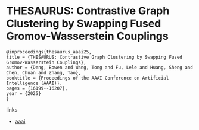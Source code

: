 # THESAURUS: Contrastive Graph Clustering by Swapping Fused Gromov-Wasserstein Couplings

```
@inproceedings{thesaurus_aaai25,
title = {THESAURUS: Contrastive Graph Clustering by Swapping Fused Gromov-Wasserstein Couplings},
author = {Deng, Bowen and Wang, Tong and Fu, Lele and Huang, Sheng and Chen, Chuan and Zhang, Tao},
booktitle = {Proceedings of the AAAI Conference on Artificial Intelligence (AAAI)},
pages = {16199--16207},
year = {2025}
}
```

links
- [aaai](https://ojs.aaai.org/index.php/AAAI/article/view/33779)

